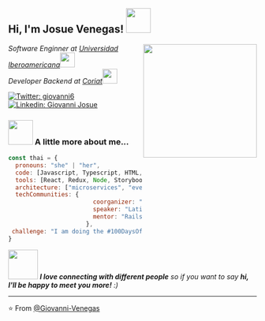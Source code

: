 <h2> Hi, I'm Josue Venegas! <img src="https://media.giphy.com/media/mGcNjsfWAjY5AEZNw6/giphy.gif" width="50"></h2>
<img align='right' src="https://media.giphy.com/media/du3J3cXyzhj75IOgvA/giphy.gif" width="230">
<p><em>Software Enginner at <a href="https://ibero.mx/">Universidad Iberoamericana</a><img src="https://media.giphy.com/media/fYSnHlufseco8Fh93Z/giphy.gif" width="30"></br>Developer Backend at <a href="https://coriat.com.mx/">Coriat</a><img src="https://media.giphy.com/media/WUlplcMpOCEmTGBtBW/giphy.gif" width="30"> 
</em></p>

[![Twitter: giovanni6](https://img.shields.io/twitter/follow/giovanni6?style=social)](https://twitter.com/gioavanni6)
[![Linkedin: Giovanni Josue](https://img.shields.io/badge/-giovanni-josue-a5a700190-blue?style=flat-square&logo=Linkedin&logoColor=white&link=https://www.linkedin.com/in/giovanni-josue-a5a700190/)](https://www.linkedin.com/in/giovanni-josue-a5a700190/)



### <img src="https://media.giphy.com/media/VgCDAzcKvsR6OM0uWg/giphy.gif" width="50"> A little more about me...  

```javascript
const thai = {
  pronouns: "she" | "her",
  code: [Javascript, Typescript, HTML, CSS, Ruby, Python, Java, C, C#],
  tools: [React, Redux, Node, Storybook, Styled-Components, Jest, Docker],
  architecture: ["microservices", "event-driven", "design system pattern"],
  techCommunities: {
                        coorganizer: "AfroPython",
                        speaker: "Latinity",
                        mentor: "RailsGirls POA"
                      },
 challenge: "I am doing the #100DaysOfCode challenge focused on react and typescript"
}
```

<img src="https://media.giphy.com/media/LnQjpWaON8nhr21vNW/giphy.gif" width="60"> <em><b>I love connecting with different people</b> so if you want to say <b>hi, I'll be happy to meet you more!</b> :)</em>

---

⭐️ From [@Giovanni-Venegas](https://github.com/Giovanni-Venegas)
